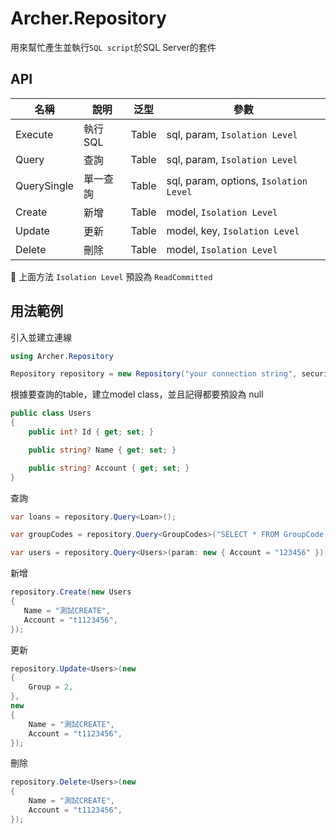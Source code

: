 ﻿# Archer.Repository
用來幫忙產生並執行`SQL script`於SQL Server的套件    

## API
|  名稱   | 說明   | 泛型 |  參數 |
|  ----  | ----  | ---- | ---- |
| Execute  | 執行SQL  | Table  | sql, param, `Isolation Level`  |
| Query  | 查詢  | Table  | sql, param, `Isolation Level`  |
| QuerySingle  | 單一查詢  | Table  | sql, param, options, `Isolation Level`  |
| Create  | 新增  | Table  | model, `Isolation Level` |
| Update  | 更新 | Table  | model, key, `Isolation Level`  |
| Delete  | 刪除  | Table  | model, `Isolation Level`  |

📌 上面方法 `Isolation Level` 預設為 `ReadCommitted`

## 用法範例
引入並建立連線
```C#
using Archer.Repository

Repository repository = new Repository("your connection string", securityHelper);
```

根據要查詢的table，建立model class，並且記得都要預設為 null
```C#
public class Users
{
    public int? Id { get; set; }

    public string? Name { get; set; }

    public string? Account { get; set; }
}
```

查詢
```C#
var loans = repository.Query<Loan>();

var groupCodes = repository.Query<GroupCodes>("SELECT * FROM GroupCode;");

var users = repository.Query<Users>(param: new { Account = "123456" });
```

新增
```C#
repository.Create(new Users
{
   Name = "測試CREATE",
   Account = "t1123456",
});
```

更新
```C#
repository.Update<Users>(new
{
    Group = 2,
},
new
{
    Name = "測試CREATE",
    Account = "t1123456",
});
```

刪除
```C# 
repository.Delete<Users>(new
{
    Name = "測試CREATE",
    Account = "t1123456",
});
```